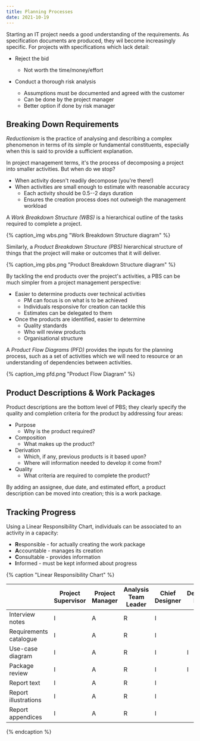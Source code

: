 ```yaml
---
title: Planning Processes
date: 2021-10-19
---
```


<!--excerpt-->

Starting an IT project needs a good understanding of the requirements. As
specification documents are produced, they wil become increasingly
specific.<!--excerpt--> For projects with specifications which lack detail:

- Reject the bid
  - Not worth the time/money/effort
- Conduct a thorough risk analysis

  - Assumptions must be documented and agreed with the customer
  - Can be done by the project manager
  - Better option if done by risk manager

## Breaking Down Requirements

_Reductionism_ is the practice of analysing and describing a complex phenomenon
in terms of its simple or fundamental constituents, especially when this is said
to provide a sufficient explanation.

In project management terms, it's the process of decomposing a project into
smaller activities. But when do we stop?

- When activity doesn't readily decompose (you're there!)
- When activities are small enough to estimate with reasonable accuracy
  - Each activity should be 0.5--2 days duration
  - Ensures the creation process does not outweigh the management workload

A _Work Breakdown Structure (WBS)_ is a hierarchical outline of the tasks
required to complete a project.

{% caption_img wbs.png "Work Breakdown Structure diagram" %}

Similarly, a _Product Breakdown Structure (PBS)_ hierarchical structure of
things that the project will make or outcomes that it will deliver.

{% caption_img pbs.png "Product Breakdown Structure diagram" %}

By tackling the end products over the project's activities, a PBS can be much
simpler from a project management perspective:

- Easier to determine products over technical activities
  - PM can focus is on what is to be achieved
  - Individuals responsive for creation can tackle this
  - Estimates can be delegated to them
- Once the products are identified, easier to determine
  - Quality standards
  - Who will review products
  - Organisational structure

A _Product Flow Diagrams (PFD)_ provides the inputs for the planning process,
such as a set of activities which we will need to resource or an understanding
of dependencies between activities.

{% caption_img pfd.png "Product Flow Diagram" %}

## Product Descriptions & Work Packages

Product descriptions are the bottom level of PBS; they clearly specify the
quality and completion criteria for the product by addressing four areas:

- Purpose
  - Why is the product required?
- Composition
  - What makes up the product?
- Derivation
  - Which, if any, previous products is it based upon?
  - Where will information needed to develop it come from?
- Quality
  - What criteria are required to complete the product?

By adding an assignee, due date, and estimated effort, a product description can
be moved into creation; this is a work package.

## Tracking Progress

Using a Linear Responsibility Chart, individuals can be associated to an
activity in a capacity:

- **R**esponsible - for actually creating the work package
- **A**ccountable - manages its creation
- **C**onsultable - provides information
- **I**nformed - must be kept informed about progress

{% caption "Linear Responsibility Chart" %}

|                        | Project<br>Supervisor | Project<br>Manager | Analysis<br>Team Leader | Chief<br>Designer | Development<br>Manager | Team<br>Manager | Super<br>User |
| ---------------------- | --------------------- | ------------------ | ----------------------- | ----------------- | ---------------------- | --------------- | ------------- |
| Interview notes        | I                     | A                  | R                       | I                 |                        |                 | C             |
| Requirements catalogue | I                     | A                  | R                       | I                 |                        |                 | C             |
| Use-case diagram       | I                     | A                  | R                       | I                 | I                      |                 | C             |
| Package review         | I                     | A                  | R                       | I                 | I                      | I               | I             |
| Report text            | I                     | A                  | R                       | I                 |                        |                 | I             |
| Report illustrations   | I                     | A                  | R                       | I                 |                        |                 | I             |
| Report appendices      | I                     | A                  | R                       | I                 |                        |                 | I             |

{% endcaption %}
